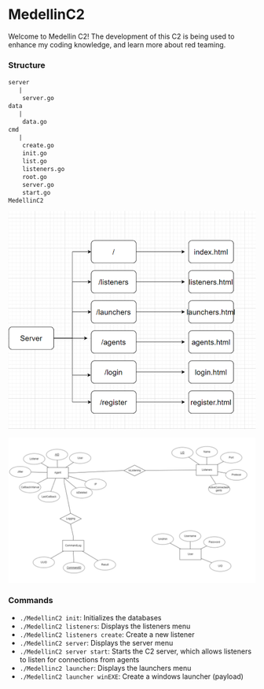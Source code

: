 # MedellinC2
Welcome to Medellin C2! The development of this C2 is being used to enhance my coding knowledge, and learn more about red teaming. 

### Structure
```
server
   | 
    server.go
data
   | 
    data.go
cmd
   | 
    create.go
    init.go
    list.go
    listeners.go
    root.go
    server.go
    start.go
MedellinC2
```
![server](server_design.PNG)

![schema](schema.PNG)

### Commands
- `./MedellinC2 init`: Initializes the databases 
- `./MedellinC2 listeners`: Displays the listeners menu
- `./MedellinC2 listeners create`: Create a new listener
- `./MedellinC2 server`: Displays the server menu
- `./MedellinC2 server start`: Starts the C2 server, which allows listeners to listen for connections from agents
- `./Medellinc2 launcher`: Displays the launchers menu
- `./MedellinC2 launcher winEXE`: Create a windows launcher (payload)
